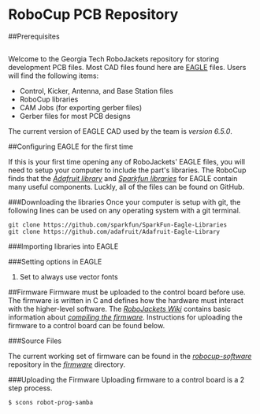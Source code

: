 RoboCup PCB Repository
===========
##Prerequisites

##
Welcome to the Georgia Tech RoboJackets repository for storing development PCB files. Most CAD files found here are [EAGLE](http://www.cadsoftusa.com/) files. Users will find the following items:
- Control, Kicker, Antenna, and Base Station files
- RoboCup libraries
- CAM Jobs (for exporting gerber files)
- Gerber files for most PCB designs

The current version of EAGLE CAD used by the team is *version 6.5.0*.

##Configuring EAGLE for the first time

If this is your first time opening any of RoboJackets' EAGLE files, you will need to setup your computer to include the part's libraries. The RoboCup finds that the
*[Adafruit library](https://github.com/adafruit/Adafruit-Eagle-Library)* 
and 
*[Sparkfun libraries](https://github.com/sparkfun/SparkFun-Eagle-Libraries)* for EAGLE contain many useful components. Luckly, all of the files can be found on GitHub.

###Downloading the libraries
Once your computer is setup with git, the following lines can be used on any operating system with a git terminal.

```shell
git clone https://github.com/sparkfun/SparkFun-Eagle-Libraries
git clone https://github.com/adafruit/Adafruit-Eagle-Library
```
###Importing libraries into EAGLE

###Setting options in EAGLE
1. Set to always use vector fonts

##Firmware
Firmware must be uploaded to the control board before use. The firmware is written in C and defines how the hardware must interact with the higher-level software. The *[RoboJackets Wiki](http://wiki.robojackets.org)* contains basic information about *[compiling the firmware](http://wiki.robojackets.org/w/RoboCup_Compile_HOWTO)*. Instructions for uploading the firmware to a control board can be found below.

###Source Files

The current working set of firmware can be found in the *[robocup-software](https://github.com/RoboJackets/robocup-software)* repository in the *[firmware](https://github.com/RoboJackets/robocup-software/tree/master/firmware)* directory.

###Uploading the Firmware
Uploading firmware to a control board is a 2 step process.

```shell
$ scons robot-prog-samba
```
